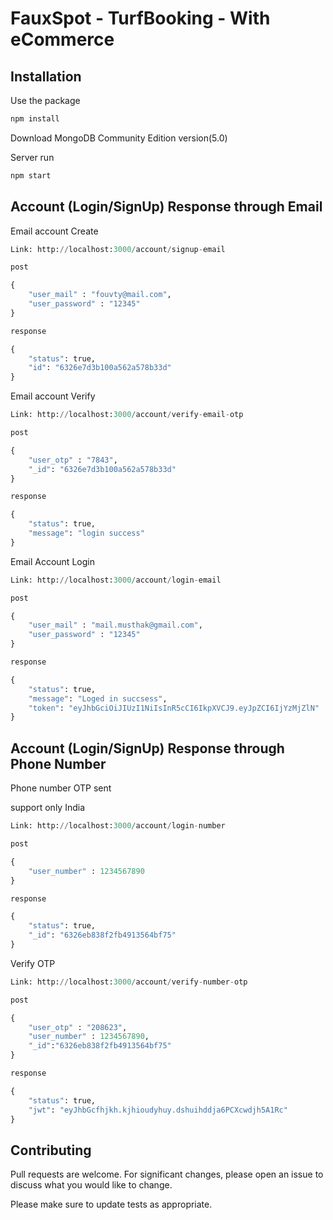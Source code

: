 # FauxSpot - TurfBooking - With eCommerce



## Installation

Use the package 

```bash
npm install
```
Download MongoDB Community Edition version(5.0)

Server run

```bash
npm start
```

## Account (Login/SignUp) Response through Email
Email account Create 
```python
Link: http://localhost:3000/account/signup-email

post

{
    "user_mail" : "fouvty@mail.com",
    "user_password" : "12345"
}

response

{
    "status": true,
    "id": "6326e7d3b100a562a578b33d"
}
```
Email account Verify 
```python
Link: http://localhost:3000/account/verify-email-otp

post

{
    "user_otp" : "7843",
    "_id": "6326e7d3b100a562a578b33d"
}

response

{
    "status": true,
    "message": "login success"
}
```
Email Account Login 
```python
Link: http://localhost:3000/account/login-email

post

{
    "user_mail" : "mail.musthak@gmail.com",
    "user_password" : "12345"
}

response

{
    "status": true,
    "message": "Loged in succsess",
    "token": "eyJhbGciOiJIUzI1NiIsInR5cCI6IkpXVCJ9.eyJpZCI6IjYzMjZlN"
}
```
## Account (Login/SignUp) Response through Phone Number
Phone number OTP sent 

support only India
```python
Link: http://localhost:3000/account/login-number

post

{
    "user_number" : 1234567890
}

response

{
    "status": true,
    "_id": "6326eb838f2fb4913564bf75"
}
```
Verify OTP
```python
Link: http://localhost:3000/account/verify-number-otp

post

{
    "user_otp" : "208623",
    "user_number" : 1234567890,
    "_id":"6326eb838f2fb4913564bf75"
}

response

{
    "status": true,
    "jwt": "eyJhbGcfhjkh.kjhioudyhuy.dshuihddja6PCXcwdjh5A1Rc"
}
```

## Contributing
Pull requests are welcome. For significant changes, please open an issue to discuss what you would like to change.

Please make sure to update tests as appropriate.

